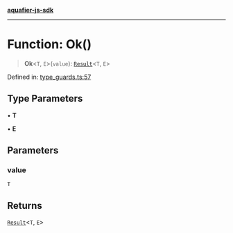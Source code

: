 [**aquafier-js-sdk**](../README.md)

***

# Function: Ok()

> **Ok**\<`T`, `E`\>(`value`): [`Result`](../type-aliases/Result.md)\<`T`, `E`\>

Defined in: [type\_guards.ts:57](https://github.com/inblockio/aqua-verifier-js-lib/blob/09413c69301a51b584d51846ffabc4d8f820b4fa/src/type_guards.ts#L57)

## Type Parameters

• **T**

• **E**

## Parameters

### value

`T`

## Returns

[`Result`](../type-aliases/Result.md)\<`T`, `E`\>
